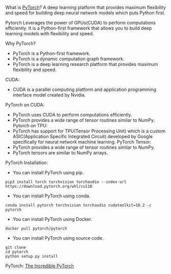 What is [PyTorch](pytorch.io)?
A deep learning platform that provides maximum flexibility and speed for building deep neural network models which puts Python first.

Pytorch Leverages the power of GPUs(CUDA) to perform computations efficiently. It is a Python-first framework that allows you to build deep learning models with flexibility and speed.

Why PyTorch?
- PyTorch is a Python-first framework.
- PyTorch is a dynamic computation graph framework.
- PyTorch is a deep learning research platform that provides maximum flexibility and speed.

CUDA:
- CUDA is a parallel computing platform and application programming interface model created by Nvidia.

PyTorch on CUDA:
- PyTorch uses CUDA to perform computations efficiently.
- PyTorch provides a wide range of tensor routines similar to NumPy.
Pytorch on TPU:
- PyTorch has support for TPU(Tensor Processing Unit) which is a custom ASIC(Application Specific Integrated Circuit) developed by Google specifically for neural network machine learning.
PyTorch Tensor:
- PyTorch provides a wide range of tensor routines similar to NumPy.
- PyTorch tensors are similar to NumPy arrays.

PyTorch Installation:
- You can install PyTorch using pip.
```
pip3 install torch torchvision torchaudio --index-url https://download.pytorch.org/whl/cu118
```
- You can install PyTorch using conda.
```
conda install pytorch torchvision torchaudio cudatoolkit=10.2 -c pytorch
```
- You can install PyTorch using Docker.
```
docker pull pytorch/pytorch
``` 
- You can install PyTorch using source code.
```
git clone
cd pytorch
python setup.py install
```
PyTorch:
[The Incredible PyTorch](https://github.com/NurmaU/incredible_pytorch)
